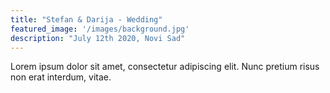 ```yaml
---
title: "Stefan & Darija - Wedding"
featured_image: '/images/background.jpg'
description: "July 12th 2020, Novi Sad"
---
```


Lorem ipsum dolor sit amet, consectetur adipiscing elit. Nunc pretium risus non erat interdum, vitae.


